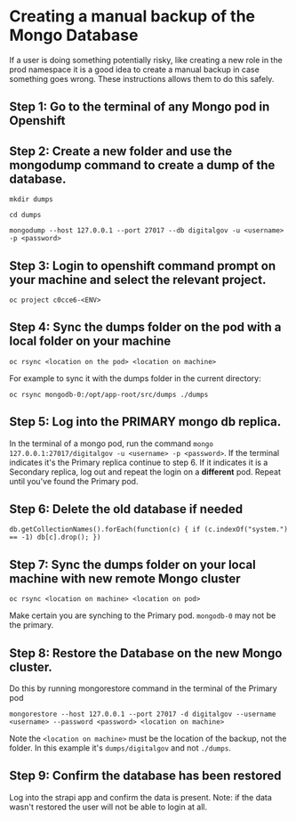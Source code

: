 # Creating a manual backup of the Mongo Database

If a user is doing something potentially risky, like creating a new role in the prod namespace it is a good idea to create a manual backup in case something goes wrong.  These instructions allows them to do this safely.

## **Step 1:** Go to the terminal of any Mongo pod in Openshift 

## **Step 2:** Create a new folder and use the mongodump command to create a dump of the database.

`mkdir dumps`

`cd dumps`

`mongodump --host 127.0.0.1 --port 27017 --db digitalgov -u <username> -p <password>`

## **Step 3:** Login to openshift command prompt on your machine and select the relevant project.

`oc project c0cce6-<ENV>`


## **Step 4:** Sync the dumps folder on the pod with a local folder on your machine 

`oc rsync <location on the pod> <location on machine>`

For example to sync it with the dumps folder in the current directory:

`oc rsync mongodb-0:/opt/app-root/src/dumps ./dumps`

## **Step 5:** Log into the PRIMARY mongo db replica.

In the terminal of a mongo pod, run the command `mongo 127.0.0.1:27017/digitalgov -u <username> -p <password>`. If the terminal indicates it's the Primary replica continue to step 6. If it indicates it is a Secondary replica, log out and repeat the login on a **different** pod.  Repeat until you've found the Primary pod.


## **Step 6:** Delete the old database if needed
`db.getCollectionNames().forEach(function(c) { if (c.indexOf("system.") == -1) db[c].drop(); })`

## **Step 7:** Sync the dumps folder on your local machine with new remote Mongo cluster

`oc rsync <location on machine> <location on pod>`

Make certain you are synching to the Primary pod.  `mongodb-0` may not be the primary.

## **Step 8:** Restore the Database on the new Mongo cluster.

Do this by running mongorestore command in the terminal of the Primary pod

`mongorestore --host 127.0.0.1 --port 27017 -d digitalgov --username <username> --password <password> <location on machine>`

Note the `<location on machine>` must be the location of the backup, not the folder.  In this example it's `dumps/digitalgov` and not `./dumps`.  

## **Step 9:** Confirm the database has been restored

Log into the strapi app and confirm the data is present. Note: if the data wasn't restored the user will not be able to login at all.
